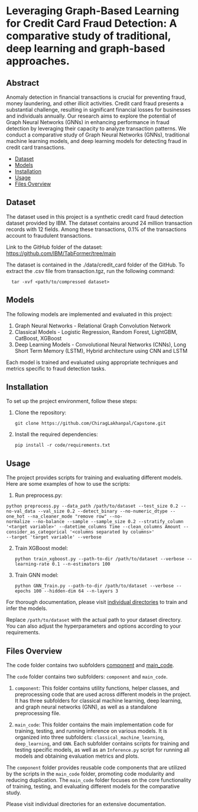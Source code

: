 # Leveraging Graph-Based Learning for Credit Card Fraud Detection:  A comparative study of traditional, deep learning and graph-based approaches.

## Abstract

Anomaly detection in financial transactions is crucial for preventing fraud, money laundering, and other illicit activities. Credit card fraud presents a substantial challenge, resulting in significant financial losses for businesses and individuals annually. Our research aims to explore the potential of Graph Neural Networks (GNNs) in enhancing performance in fraud detection by leveraging their capacity to analyze transaction patterns. We conduct a comparative study of Graph Neural Networks (GNNs), traditional machine learning models, and deep learning models for detecting fraud in credit card transactions. 

- [Dataset](#dataset)
- [Models](#models)
- [Installation](#installation)
- [Usage](#usage)
- [Files Overview](#files-overview)


## Dataset

The dataset used in this project is a synthetic credit card fraud detection dataset provided by IBM. The dataset contains around 24 million transaction records with 12 fields. Among these transactions, 0.1% of the transactions account to fraudulent transactions.

Link to the GitHub folder of the dataset: https://github.com/IBM/TabFormer/tree/main

The dataset is contained in the  ./data/credit_card folder of the GitHub. To extract the .csv file from transaction.tgz, run the following command:

```
  tar -xvf <path/to/compressed dataset>
```

## Models

The following models are implemented and evaluated in this project:

1. Graph Neural Networks - Relational Graph Convolution Network
2. Classical Models - Logistic Regression, Random Forest, LightGBM, CatBoost, XGBoost
3. Deep Learning Models - Convolutional Neural Networks (CNNs), Long Short Term Memory (LSTM), Hybrid architecture using CNN and LSTM

Each model is trained and evaluated using appropriate techniques and metrics specific to fraud detection tasks.


## Installation

To set up the project environment, follow these steps:

1. Clone the repository:
   ```
   git clone https://github.com/ChiragLakhanpal/Capstone.git
   ```

2. Install the required dependencies:
   ```
   pip install -r code/requirements.txt
   ```

## Usage

The project provides scripts for training and evaluating different models. Here are some examples of how to use the scripts:

1. Run preprocess.py:
  ```
  python preprocess.py --data_path /path/to/dataset --test_size 0.2 --no-val_data --val_size 0.2 --detect_binary --no-numeric_dtype --one_hot --na_cleaner_mode "remove row" --no- 
  normalize --no-balance --sample --sample_size 0.2 --stratify_column '<target variable>' --datetime_columns Time --clean_columns Amount --consider_as_categorical '<columns separated by columns>'
  --target 'target variable' --verbose
  ```
2. Train XGBoost model:
   ```
   python train_xgboost.py --path-to-dir /path/to/dataset --verbose --learning-rate 0.1 --n-estimators 100
   ```

3. Train GNN model:
   ```
   python GNN_Train.py --path-to-dir /path/to/dataset --verbose --epochs 100 --hidden-dim 64 --n-layers 3 
   ```

For thorough documentation, please visit [individual directories](https://github.com/ChiragLakhanpal/Capstone/tree/main/code/main_code) to train and infer the models.

Replace `/path/to/dataset` with the actual path to your dataset directory. You can also adjust the hyperparameters and options according to your requirements.


## Files Overview

The code folder contains two subfolders [component](https://github.com/ChiragLakhanpal/Capstone/tree/main/code/component) and [main_code](https://github.com/ChiragLakhanpal/Capstone/tree/main/code/main_code). 

The `code` folder contains two subfolders: `component` and `main_code`.

1. `component`: This folder contains utility functions, helper classes, and preprocessing code that are used across different models in the project. It has three subfolders for classical machine learning, deep learning, and graph neural networks (GNN), as well as a standalone preprocessing file.

2. `main_code`: This folder contains the main implementation code for training, testing, and running inference on various models. It is organized into three subfolders: `classical_machine_learning`, `deep_learning`, and `GNN`. Each subfolder contains scripts for training and testing specific models, as well as an `Inference.py` script for running all models and obtaining evaluation metrics and plots.

The `component` folder provides reusable code components that are utilized by the scripts in the `main_code` folder, promoting code modularity and reducing duplication. The `main_code` folder focuses on the core functionality of training, testing, and evaluating different models for the comparative study.

Please visit individual directories for an extensive documentation. 
